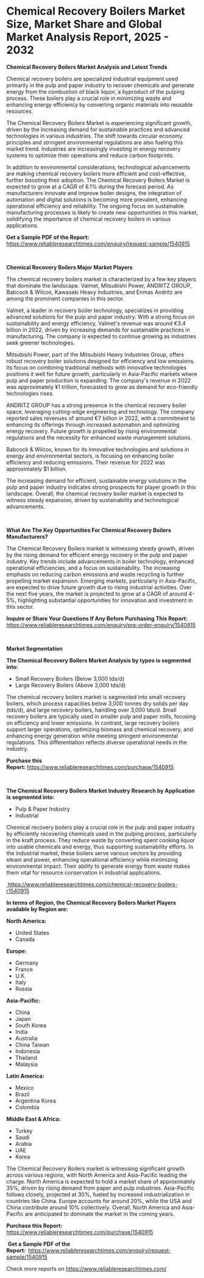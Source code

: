<p><h1>Chemical Recovery Boilers Market Size, Market Share and Global Market Analysis Report, 2025 - 2032</h1></p><p><strong>Chemical Recovery Boilers Market Analysis and Latest Trends</strong></p>
<p><p>Chemical recovery boilers are specialized industrial equipment used primarily in the pulp and paper industry to recover chemicals and generate energy from the combustion of black liquor, a byproduct of the pulping process. These boilers play a crucial role in minimizing waste and enhancing energy efficiency by converting organic materials into reusable resources.</p><p>The Chemical Recovery Boilers Market is experiencing significant growth, driven by the increasing demand for sustainable practices and advanced technologies in various industries. The shift towards circular economy principles and stringent environmental regulations are also fueling this market trend. Industries are increasingly investing in energy recovery systems to optimize their operations and reduce carbon footprints.</p><p>In addition to environmental considerations, technological advancements are making chemical recovery boilers more efficient and cost-effective, further boosting their adoption. The Chemical Recovery Boilers Market is expected to grow at a CAGR of 6.1% during the forecast period. As manufacturers innovate and improve boiler designs, the integration of automation and digital solutions is becoming more prevalent, enhancing operational efficiency and reliability. The ongoing focus on sustainable manufacturing processes is likely to create new opportunities in this market, solidifying the importance of chemical recovery boilers in various applications.</p></p>
<p><strong>Get a Sample PDF of the Report:&nbsp;</strong> <a href="https://www.reliableresearchtimes.com/enquiry/request-sample/1540915?utm_campaign=2513&utm_medium=2&utm_source=Github&utm_content=ia&utm_term=20022025&utm_id=chemical-recovery-boilers">https://www.reliableresearchtimes.com/enquiry/request-sample/1540915</a></p>
<p>&nbsp;</p>
<p><strong>Chemical Recovery Boilers Major Market Players</strong></p>
<p><p>The chemical recovery boilers market is characterized by a few key players that dominate the landscape. Valmet, Mitsubishi Power, ANDRITZ GROUP, Babcock & Wilcox, Kawasaki Heavy Industries, and Enmas Andritz are among the prominent companies in this sector.</p><p>Valmet, a leader in recovery boiler technology, specializes in providing advanced solutions for the pulp and paper industry. With a strong focus on sustainability and energy efficiency, Valmet's revenue was around €3.4 billion in 2022, driven by increasing demands for sustainable practices in manufacturing. The company is expected to continue growing as industries seek greener technologies.</p><p>Mitsubishi Power, part of the Mitsubishi Heavy Industries Group, offers robust recovery boiler solutions designed for efficiency and low emissions. Its focus on combining traditional methods with innovative technologies positions it well for future growth, particularly in Asia-Pacific markets where pulp and paper production is expanding. The company's revenue in 2022 was approximately ¥1 trillion, forecasted to grow as demand for eco-friendly technologies rises.</p><p>ANDRITZ GROUP has a strong presence in the chemical recovery boiler space, leveraging cutting-edge engineering and technology. The company reported sales revenues of around €7 billion in 2022, with a commitment to enhancing its offerings through increased automation and optimizing energy recovery. Future growth is propelled by rising environmental regulations and the necessity for enhanced waste management solutions.</p><p>Babcock & Wilcox, known for its innovative technologies and solutions in energy and environmental sectors, is focusing on enhancing boiler efficiency and reducing emissions. Their revenue for 2022 was approximately $1 billion.</p><p>The increasing demand for efficient, sustainable energy solutions in the pulp and paper industry indicates strong prospects for player growth in this landscape. Overall, the chemical recovery boiler market is expected to witness steady expansion, driven by sustainability and technological advancements.</p></p>
<p>&nbsp;</p>
<p><strong>What Are The Key Opportunities For Chemical Recovery Boilers Manufacturers?</strong></p>
<p><p>The Chemical Recovery Boilers market is witnessing steady growth, driven by the rising demand for efficient energy recovery in the pulp and paper industry. Key trends include advancements in boiler technology, enhanced operational efficiencies, and a focus on sustainability. The increasing emphasis on reducing carbon emissions and waste recycling is further propelling market expansion. Emerging markets, particularly in Asia-Pacific, are expected to drive future growth due to rising industrial activities. Over the next five years, the market is projected to grow at a CAGR of around 4-5%, highlighting substantial opportunities for innovation and investment in this sector.</p></p>
<p><strong>Inquire or Share Your Questions If Any Before Purchasing This Report:</strong> <a href="https://www.reliableresearchtimes.com/enquiry/pre-order-enquiry/1540915?utm_campaign=2513&utm_medium=2&utm_source=Github&utm_content=ia&utm_term=20022025&utm_id=chemical-recovery-boilers">https://www.reliableresearchtimes.com/enquiry/pre-order-enquiry/1540915</a></p>
<p>&nbsp;</p>
<p><strong>Market Segmentation</strong></p>
<p><strong>The Chemical Recovery Boilers Market Analysis by types is segmented into:</strong></p>
<p><ul><li>Small Recovery Boilers (Below 3,000 tds/d)</li><li>Large Recovery Boilers (Above 3,000 tds/d)</li></ul></p>
<p><p>The chemical recovery boilers market is segmented into small recovery boilers, which process capacities below 3,000 tonnes dry solids per day (tds/d), and large recovery boilers, handling over 3,000 tds/d. Small recovery boilers are typically used in smaller pulp and paper mills, focusing on efficiency and lower emissions. In contrast, large recovery boilers support larger operations, optimizing biomass and chemical recovery, and enhancing energy generation while meeting stringent environmental regulations. This differentiation reflects diverse operational needs in the industry.</p></p>
<p><strong>Purchase this Report:&nbsp;</strong><a href="https://www.reliableresearchtimes.com/purchase/1540915?utm_campaign=2513&utm_medium=2&utm_source=Github&utm_content=ia&utm_term=20022025&utm_id=chemical-recovery-boilers">https://www.reliableresearchtimes.com/purchase/1540915</a></p>
<p>&nbsp;</p>
<p><strong>The Chemical Recovery Boilers Market Industry Research by Application is segmented into:</strong></p>
<p><ul><li>Pulp & Paper Industry</li><li>Industrial</li></ul></p>
<p><p>Chemical recovery boilers play a crucial role in the pulp and paper industry by efficiently recovering chemicals used in the pulping process, particularly in the kraft process. They reduce waste by converting spent cooking liquor into usable chemicals and energy, thus supporting sustainability efforts. In the industrial market, these boilers serve various sectors by providing steam and power, enhancing operational efficiency while minimizing environmental impact. Their ability to generate energy from waste makes them vital for resource conservation in industrial applications.</p></p>
<p><a href="https://www.reliableresearchtimes.com/chemical-recovery-boilers-r1540915?utm_campaign=2513&utm_medium=2&utm_source=Github&utm_content=ia&utm_term=20022025&utm_id=chemical-recovery-boilers">&nbsp;https://www.reliableresearchtimes.com/chemical-recovery-boilers-r1540915</a></p>
<p><strong>In terms of Region, the Chemical Recovery Boilers Market Players available by Region are:</strong></p>
<p>
    <p> <strong> North America: </strong>
        <ul>
            <li>United States</li>
            <li>Canada</li>
        </ul>
        </p> 
    <p> <strong> Europe: </strong>
        <ul>
            <li>Germany</li>
            <li>France</li>
            <li>U.K.</li>
            <li>Italy</li>
            <li>Russia</li>
        </ul>
        </p> 
    <p> <strong> Asia-Pacific: </strong>
        <ul>
            <li>China</li>
            <li>Japan</li>
            <li>South Korea</li>
            <li>India</li>
            <li>Australia</li>
            <li>China Taiwan</li>
            <li>Indonesia</li>
            <li>Thailand</li>
            <li>Malaysia</li>
        </ul>
        </p> 
    <p> <strong> Latin America: </strong>
        <ul>
            <li>Mexico</li>
            <li>Brazil</li>
            <li>Argentina Korea</li>
            <li>Colombia</li>
        </ul>
        </p> 
    <p> <strong> Middle East & Africa: </strong>
        <ul>
            <li>Turkey</li>
            <li>Saudi</li>
            <li>Arabia</li>
            <li>UAE</li>
            <li>Korea</li>
        </ul>
    </p>
    </p>
<p><p>The Chemical Recovery Boilers market is witnessing significant growth across various regions, with North America and Asia-Pacific leading the charge. North America is expected to hold a market share of approximately 35%, driven by rising demand from paper and pulp industries. Asia-Pacific follows closely, projected at 30%, fueled by increased industrialization in countries like China. Europe accounts for around 20%, while the USA and China contribute around 10% collectively. Overall, North America and Asia-Pacific are anticipated to dominate the market in the coming years.</p></p>
<p><strong>Purchase this Report: </strong><a href="https://www.reliableresearchtimes.com/purchase/1540915?utm_campaign=2513&utm_medium=2&utm_source=Github&utm_content=ia&utm_term=20022025&utm_id=chemical-recovery-boilers">https://www.reliableresearchtimes.com/purchase/1540915</a></p>
<p>&nbsp;<strong>Get a Sample PDF of the Report:&nbsp;&nbsp;</strong><a href="https://www.reliableresearchtimes.com/enquiry/request-sample/1540915?utm_campaign=2513&utm_medium=2&utm_source=Github&utm_content=ia&utm_term=20022025&utm_id=chemical-recovery-boilers">https://www.reliableresearchtimes.com/enquiry/request-sample/1540915</a></p>
<p><strong></strong></p>
<p>Check more reports on <a href="https://www.reliableresearchtimes.com/?utm_campaign=2513&utm_medium=2&utm_source=Github&utm_content=ia&utm_term=20022025&utm_id=chemical-recovery-boilers">https://www.reliableresearchtimes.com/</a></p>